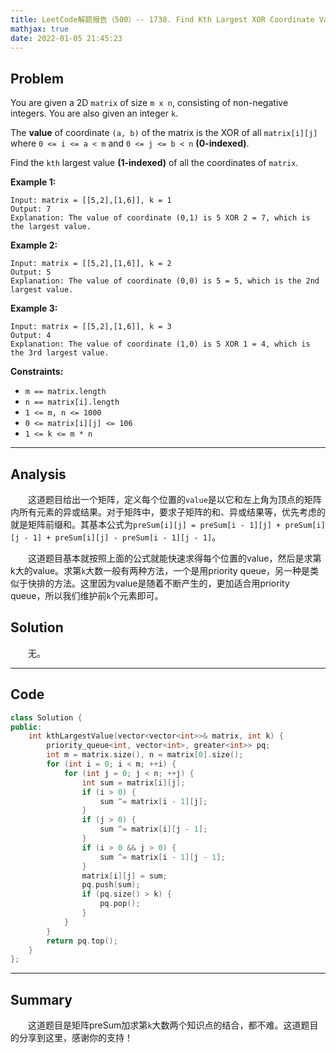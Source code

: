 ```yaml
---
title: LeetCode解题报告（500）-- 1738. Find Kth Largest XOR Coordinate Value
mathjax: true
date: 2022-01-05 21:45:23
---
```


## Problem

You are given a 2D `matrix` of size `m x n`, consisting of non-negative integers. You are also given an integer `k`.

The **value** of coordinate `(a, b)` of the matrix is the XOR of all `matrix[i][j]` where `0 <= i <= a < m` and `0 <= j <= b < n` **(0-indexed)**.

Find the `kth` largest value **(1-indexed)** of all the coordinates of `matrix`.

<!-- more -->

**Example 1:**

```
Input: matrix = [[5,2],[1,6]], k = 1
Output: 7
Explanation: The value of coordinate (0,1) is 5 XOR 2 = 7, which is the largest value.
```

**Example 2:**

```
Input: matrix = [[5,2],[1,6]], k = 2
Output: 5
Explanation: The value of coordinate (0,0) is 5 = 5, which is the 2nd largest value.
```

**Example 3:**

```
Input: matrix = [[5,2],[1,6]], k = 3
Output: 4
Explanation: The value of coordinate (1,0) is 5 XOR 1 = 4, which is the 3rd largest value.
```



**Constraints:**

- `m == matrix.length`
- `n == matrix[i].length`
- `1 <= m, n <= 1000`
- `0 <= matrix[i][j] <= 106`
- `1 <= k <= m * n`

---

## Analysis

&emsp;&emsp;这道题目给出一个矩阵，定义每个位置的`value`是以它和左上角为顶点的矩阵内所有元素的异或结果。对于矩阵中，要求子矩阵的和、异或结果等，优先考虑的就是矩阵前缀和。其基本公式为`preSum[i][j] = preSum[i - 1][j] + preSum[i][j - 1] + preSum[i][j] - preSum[i - 1][j - 1]`。

&emsp;&emsp;这道题目基本就按照上面的公式就能快速求得每个位置的value，然后是求第k大的value。求第`k`大数一般有两种方法，一个是用priority queue，另一种是类似于快排的方法。这里因为value是随着不断产生的，更加适合用priority queue，所以我们维护前`k`个元素即可。

## Solution

&emsp;&emsp;无。

------

## Code

```c++
class Solution {
public:
    int kthLargestValue(vector<vector<int>>& matrix, int k) {
        priority_queue<int, vector<int>, greater<int>> pq;
        int m = matrix.size(), n = matrix[0].size();
        for (int i = 0; i < m; ++i) {
            for (int j = 0; j < n; ++j) {
                int sum = matrix[i][j];
                if (i > 0) {
                    sum ^= matrix[i - 1][j];
                }
                if (j > 0) {
                    sum ^= matrix[i][j - 1];
                }
                if (i > 0 && j > 0) {
                    sum ^= matrix[i - 1][j - 1];
                }
                matrix[i][j] = sum;
                pq.push(sum);
                if (pq.size() > k) {
                    pq.pop();
                }
            }
        }
        return pq.top();
    }
};
```

------

## Summary

&emsp;&emsp;这道题目是矩阵preSum加求第`k`大数两个知识点的结合，都不难。这道题目的分享到这里，感谢你的支持！

